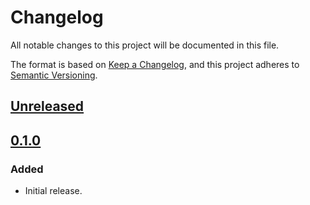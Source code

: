 # Changelog

All notable changes to this project will be documented in this file.

The format is based on [Keep a Changelog](https://keepachangelog.com/en/1.0.0/),
and this project adheres to [Semantic Versioning](https://semver.org/spec/v2.0.0.html).

## [Unreleased]

## [0.1.0]

### Added

- Initial release.

[Unreleased]: https://github.com/MetaMask/ocap-kernel/compare/@metamask/kernel-browser-runtime@0.1.0...HEAD
[0.1.0]: https://github.com/MetaMask/ocap-kernel/releases/tag/@metamask/kernel-browser-runtime@0.1.0
